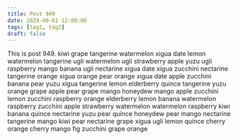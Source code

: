 ```yaml
---
title: Post 949
date: 2024-09-01 12:00:00
tags: [tag1, tag2]
draft: false
---
```

This is post 949.
kiwi
grape
tangerine
watermelon
xigua
date
lemon
watermelon
tangerine
ugli
watermelon
ugli
strawberry
apple
yuzu
ugli
raspberry
mango
banana
ugli
nectarine
xigua
date
xigua
zucchini
nectarine
tangerine
orange
xigua
orange
pear
orange
xigua
date
apple
zucchini
banana
pear
yuzu
xigua
tangerine
lemon
elderberry
quince
tangerine
yuzu
orange
grape
apple
pear
grape
mango
honeydew
mango
apple
zucchini
lemon
zucchini
raspberry
orange
elderberry
lemon
banana
watermelon
raspberry
zucchini
apple
strawberry
watermelon
watermelon
raspberry
kiwi
banana
quince
nectarine
yuzu
pear
quince
honeydew
pear
mango
nectarine
tangerine
mango
kiwi
pear
nectarine
grape
xigua
ugli
lemon
quince
cherry
orange
cherry
mango
fig
zucchini
grape
orange
